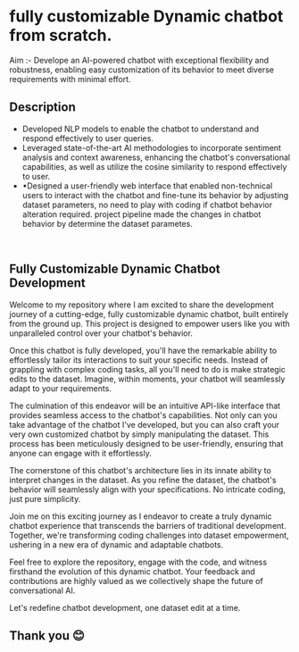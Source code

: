 # fully customizable Dynamic chatbot from scratch.

 Aim :- Develope an AI-powered chatbot with exceptional flexibility and robustness, enabling easy customization of its behavior to meet
diverse requirements with minimal effort.

## Description
<ul>
<li>Developed NLP models to enable the chatbot to understand and respond effectively to user queries.</li>
<li>Leveraged state-of-the-art AI methodologies to incorporate sentiment analysis and context awareness, enhancing the
chatbot's conversational capabilities, as well as utilize the cosine similarity to respond effectively to user.</li>
<li>•Designed a user-friendly web interface that enabled non-technical users to interact with the chatbot and fine-tune its
behavior by adjusting dataset parameters, no need to play with coding if chatbot behavior alteration required. project
pipeline made the changes in chatbot behavior by determine the dataset parametes.</li>
</ul>
<br>

## Fully Customizable Dynamic Chatbot Development

Welcome to my repository where I am excited to share the development journey of a cutting-edge, fully customizable dynamic chatbot, built entirely from the ground up. This project is designed to empower users like you with unparalleled control over your chatbot's behavior.

Once this chatbot is fully developed, you'll have the remarkable ability to effortlessly tailor its interactions to suit your specific needs. Instead of grappling with complex coding tasks, all you'll need to do is make strategic edits to the dataset. Imagine, within moments, your chatbot will seamlessly adapt to your requirements.

The culmination of this endeavor will be an intuitive API-like interface that provides seamless access to the chatbot's capabilities. Not only can you take advantage of the chatbot I've developed, but you can also craft your very own customized chatbot by simply manipulating the dataset. This process has been meticulously designed to be user-friendly, ensuring that anyone can engage with it effortlessly.

The cornerstone of this chatbot's architecture lies in its innate ability to interpret changes in the dataset. As you refine the dataset, the chatbot's behavior will seamlessly align with your specifications. No intricate coding, just pure simplicity.

Join me on this exciting journey as I endeavor to create a truly dynamic chatbot experience that transcends the barriers of traditional development. Together, we're transforming coding challenges into dataset empowerment, ushering in a new era of dynamic and adaptable chatbots.

Feel free to explore the repository, engage with the code, and witness firsthand the evolution of this dynamic chatbot. Your feedback and contributions are highly valued as we collectively shape the future of conversational AI.

Let's redefine chatbot development, one dataset edit at a time.

## Thank you 😊